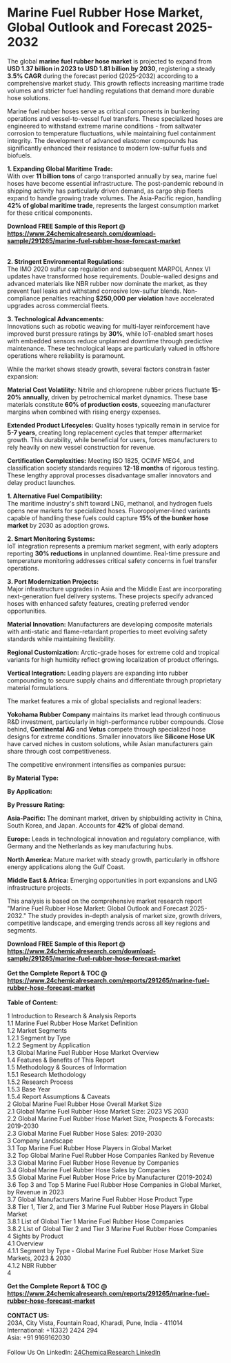 <h1>Marine Fuel Rubber Hose Market, Global Outlook and Forecast 2025-2032</h1><p>The global <strong>marine fuel rubber hose market</strong> is projected to expand from <strong>USD 1.37 billion in 2023 to USD 1.81 billion by 2030</strong>, registering a steady <strong>3.5% CAGR</strong> during the forecast period (2025-2032) according to a comprehensive market study. This growth reflects increasing maritime trade volumes and stricter fuel handling regulations that demand more durable hose solutions.</p><p>Marine fuel rubber hoses serve as critical components in bunkering operations and vessel-to-vessel fuel transfers. These specialized hoses are engineered to withstand extreme marine conditions - from saltwater corrosion to temperature fluctuations, while maintaining fuel containment integrity. The development of advanced elastomer compounds has significantly enhanced their resistance to modern low-sulfur fuels and biofuels.</p><p><strong>1. Expanding Global Maritime Trade:</strong><br>
With over <strong>11 billion tons</strong> of cargo transported annually by sea, marine fuel hoses have become essential infrastructure. The post-pandemic rebound in shipping activity has particularly driven demand, as cargo ship fleets expand to handle growing trade volumes. The Asia-Pacific region, handling <strong>42% of global maritime trade</strong>, represents the largest consumption market for these critical components.</p><div><b>Download FREE Sample of this Report @ 
            <a href="https://www.24chemicalresearch.com/download-sample/291265/marine-fuel-rubber-hose-forecast-market">
            https://www.24chemicalresearch.com/download-sample/291265/marine-fuel-rubber-hose-forecast-market</a></b></div><br><p><strong>2. Stringent Environmental Regulations:</strong><br>
The IMO 2020 sulfur cap regulation and subsequent MARPOL Annex VI updates have transformed hose requirements. Double-walled designs and advanced materials like NBR rubber now dominate the market, as they prevent fuel leaks and withstand corrosive low-sulfur blends. Non-compliance penalties reaching <strong>$250,000 per violation</strong> have accelerated upgrades across commercial fleets.</p><p><strong>3. Technological Advancements:</strong><br>
Innovations such as robotic weaving for multi-layer reinforcement have improved burst pressure ratings by <strong>30%</strong>, while IoT-enabled smart hoses with embedded sensors reduce unplanned downtime through predictive maintenance. These technological leaps are particularly valued in offshore operations where reliability is paramount.</p><p>While the market shows steady growth, several factors constrain faster expansion:</p><p><strong>Material Cost Volatility:</strong> Nitrile and chloroprene rubber prices fluctuate <strong>15-20% annually</strong>, driven by petrochemical market dynamics. These base materials constitute <strong>60% of production costs</strong>, squeezing manufacturer margins when combined with rising energy expenses.</p><p><strong>Extended Product Lifecycles:</strong> Quality hoses typically remain in service for <strong>5-7 years</strong>, creating long replacement cycles that temper aftermarket growth. This durability, while beneficial for users, forces manufacturers to rely heavily on new vessel construction for revenue.</p><p><strong>Certification Complexities:</strong> Meeting ISO 1825, OCIMF MEG4, and classification society standards requires <strong>12-18 months</strong> of rigorous testing. These lengthy approval processes disadvantage smaller innovators and delay product launches.</p><p><strong>1. Alternative Fuel Compatibility:</strong><br>
The maritime industry's shift toward LNG, methanol, and hydrogen fuels opens new markets for specialized hoses. Fluoropolymer-lined variants capable of handling these fuels could capture <strong>15% of the bunker hose market</strong> by 2030 as adoption grows.</p><p><strong>2. Smart Monitoring Systems:</strong><br>
IoT integration represents a premium market segment, with early adopters reporting <strong>30% reductions</strong> in unplanned downtime. Real-time pressure and temperature monitoring addresses critical safety concerns in fuel transfer operations.</p><p><strong>3. Port Modernization Projects:</strong><br>
Major infrastructure upgrades in Asia and the Middle East are incorporating next-generation fuel delivery systems. These projects specify advanced hoses with enhanced safety features, creating preferred vendor opportunities.</p><p><strong>Material Innovation:</strong> Manufacturers are developing composite materials with anti-static and flame-retardant properties to meet evolving safety standards while maintaining flexibility.</p><p><strong>Regional Customization:</strong> Arctic-grade hoses for extreme cold and tropical variants for high humidity reflect growing localization of product offerings.</p><p><strong>Vertical Integration:</strong> Leading players are expanding into rubber compounding to secure supply chains and differentiate through proprietary material formulations.</p><p>The market features a mix of global specialists and regional leaders:</p><p><strong>Yokohama Rubber Company</strong> maintains its market lead through continuous R&amp;D investment, particularly in high-performance rubber compounds. Close behind, <strong>Continental AG</strong> and <strong>Vetus</strong> compete through specialized hose designs for extreme conditions. Smaller innovators like <strong>Silicone Hose UK</strong> have carved niches in custom solutions, while Asian manufacturers gain share through cost competitiveness.</p><p>The competitive environment intensifies as companies pursue:</p><p><strong>By Material Type:</strong></p><p><strong>By Application:</strong></p><p><strong>By Pressure Rating:</strong></p><p><strong>Asia-Pacific:</strong> The dominant market, driven by shipbuilding activity in China, South Korea, and Japan. Accounts for <strong>42%</strong> of global demand.</p><p><strong>Europe:</strong> Leads in technological innovation and regulatory compliance, with Germany and the Netherlands as key manufacturing hubs.</p><p><strong>North America:</strong> Mature market with steady growth, particularly in offshore energy applications along the Gulf Coast.</p><p><strong>Middle East &amp; Africa:</strong> Emerging opportunities in port expansions and LNG infrastructure projects.</p><p>This analysis is based on the comprehensive market research report "Marine Fuel Rubber Hose Market: Global Outlook and Forecast 2025-2032." The study provides in-depth analysis of market size, growth drivers, competitive landscape, and emerging trends across all key regions and segments.</p><div><b>Download FREE Sample of this Report @ 
            <a href="https://www.24chemicalresearch.com/download-sample/291265/marine-fuel-rubber-hose-forecast-market">
            https://www.24chemicalresearch.com/download-sample/291265/marine-fuel-rubber-hose-forecast-market</a></b></div><br><div><b>Get the Complete Report & TOC @ 
            <a href="https://www.24chemicalresearch.com/reports/291265/marine-fuel-rubber-hose-forecast-market">
            https://www.24chemicalresearch.com/reports/291265/marine-fuel-rubber-hose-forecast-market</a></b></div><br>
            <b>Table of Content:</b><p>1 Introduction to Research & Analysis Reports<br />
 1.1 Marine Fuel Rubber Hose Market Definition<br />
 1.2 Market Segments<br />
 1.2.1 Segment by Type<br />
 1.2.2 Segment by Application<br />
 1.3 Global Marine Fuel Rubber Hose Market Overview<br />
 1.4 Features & Benefits of This Report<br />
 1.5 Methodology & Sources of Information<br />
 1.5.1 Research Methodology<br />
 1.5.2 Research Process<br />
 1.5.3 Base Year<br />
 1.5.4 Report Assumptions & Caveats<br />
2 Global Marine Fuel Rubber Hose Overall Market Size<br />
 2.1 Global Marine Fuel Rubber Hose Market Size: 2023 VS 2030<br />
 2.2 Global Marine Fuel Rubber Hose Market Size, Prospects & Forecasts: 2019-2030<br />
 2.3 Global Marine Fuel Rubber Hose Sales: 2019-2030<br />
3 Company Landscape<br />
 3.1 Top Marine Fuel Rubber Hose Players in Global Market<br />
 3.2 Top Global Marine Fuel Rubber Hose Companies Ranked by Revenue<br />
 3.3 Global Marine Fuel Rubber Hose Revenue by Companies<br />
 3.4 Global Marine Fuel Rubber Hose Sales by Companies<br />
 3.5 Global Marine Fuel Rubber Hose Price by Manufacturer (2019-2024)<br />
 3.6 Top 3 and Top 5 Marine Fuel Rubber Hose Companies in Global Market, by Revenue in 2023<br />
 3.7 Global Manufacturers Marine Fuel Rubber Hose Product Type<br />
 3.8 Tier 1, Tier 2, and Tier 3 Marine Fuel Rubber Hose Players in Global Market<br />
 3.8.1 List of Global Tier 1 Marine Fuel Rubber Hose Companies<br />
 3.8.2 List of Global Tier 2 and Tier 3 Marine Fuel Rubber Hose Companies<br />
4 Sights by Product<br />
 4.1 Overview<br />
 4.1.1 Segment by Type - Global Marine Fuel Rubber Hose Market Size Markets, 2023 & 2030<br />
 4.1.2 NBR Rubber<br />
 4</p><div><b>Get the Complete Report & TOC @ 
            <a href="https://www.24chemicalresearch.com/reports/291265/marine-fuel-rubber-hose-forecast-market">
            https://www.24chemicalresearch.com/reports/291265/marine-fuel-rubber-hose-forecast-market</a></b></div><br><b>CONTACT US:</b><br>
            203A, City Vista, Fountain Road, Kharadi, Pune, India - 411014<br>
            International: +1(332) 2424 294<br>
            Asia: +91 9169162030 <br><br>
            Follow Us On LinkedIn: <a href="https://www.linkedin.com/company/24chemicalresearch/">24ChemicalResearch LinkedIn</a>